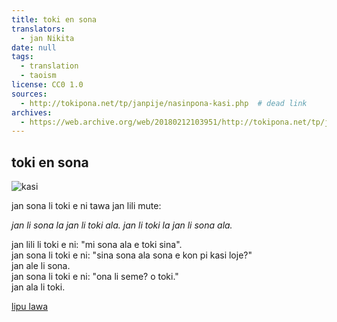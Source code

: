 ```yaml
---
title: toki en sona
translators:
  - jan Nikita
date: null
tags:
  - translation
  - taoism
license: CC0 1.0
sources:
  - http://tokipona.net/tp/janpije/nasinpona-kasi.php  # dead link
archives:
  - https://web.archive.org/web/20180212103951/http://tokipona.net/tp/janpije/nasinpona-kasi.php
---
```


## toki en sona

![kasi](https://web.archive.org/web/20180212103951im_/http://tokipona.net/tp/janpije/texts/nasinpona/kasi.png)

jan sona li toki e ni tawa jan lili mute:

*jan li sona la jan li toki ala. jan li toki la jan li sona ala.*

jan lili li toki e ni: "mi sona ala e toki sina".  \
jan sona li toki e ni: "sina sona ala sona e kon pi kasi loje?"  \
jan ale li sona.  \
jan sona li toki e ni: "ona li seme? o toki."  \
jan ala li toki.

[lipu lawa](./nasin-pona-nasin.md)
